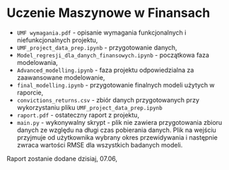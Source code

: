 # Uczenie Maszynowe w Finansach

* `UMF wymagania.pdf` - opisanie wymagania funkcjonalnych i niefunkcjonalnych projektu,
* `UMF_project_data_prep.ipynb` - przygotowanie danych,
* `Model_regresji_dla_danych_finansowych.ipynb` - początkowa faza modelowania,
* `Advanced_modelling.ipynb` - faza projektu odpowiedzialna za zaawansowane modelowanie,
* `final_modelling.ipynb` - przygotowanie finalnych modeli użytych w raporcie,
* `convictions_returns.csv` - zbiór danych przygotowanych przy wykorzystaniu pliku `UMF_project_data_prep.ipynb`
* `raport.pdf` - ostateczny raport z projektu,
* `main.py` - wykonywalny skrypt - plik nie zawiera przygotowania zbioru danych ze względu na długi czas pobierania danych. Plik na wejściu przyjmuje od użytkownika wybrany okres przewidywania i następnie zwraca wartości RMSE dla wszystkich badanych modeli.


Raport zostanie dodane dzisiaj, 07.06,
